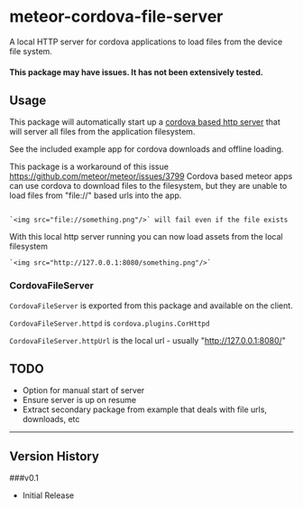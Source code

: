 meteor-cordova-file-server
========================

A local HTTP server for cordova applications to load files from the device file system.

#### This package may have issues.  It has not been extensively tested.


## Usage

This package will automatically start up a [cordova based http server](https://www.npmjs.com/package/cordova-plugin-httpd) that will server all files from the application filesystem.

See the included example app for cordova downloads and offline loading.

This package is a workaround of this issue https://github.com/meteor/meteor/issues/3799  Cordova based meteor apps can use cordova to download files to the filesystem, but they are unable to load files from "file://" based urls into the app.  
```

`<img src="file://something.png"/>` will fail even if the file exists

```

With this local http server running you can now load assets from the local filesystem

```
`<img src="http://127.0.0.1:8080/something.png"/>`

```

### CordovaFileServer

`CordovaFileServer` is exported from this package and available on the client.


`CordovaFileServer.httpd` is `cordova.plugins.CorHttpd`


`CordovaFileServer.httpUrl` is the local url - usually "http://127.0.0.1:8080/"


## TODO
* Option for manual start of server
* Ensure server is up on resume
* Extract secondary package from example that deals with file urls, downloads, etc

-----

## Version History


###v0.1
* Initial Release
